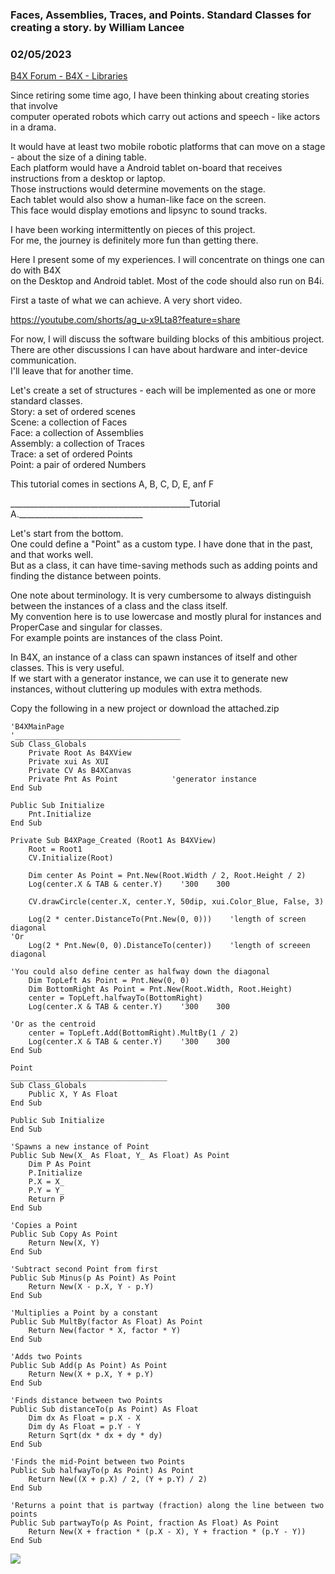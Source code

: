 ###  Faces, Assemblies, Traces, and Points. Standard Classes for creating a story. by William Lancee
### 02/05/2023
[B4X Forum - B4X - Libraries](https://www.b4x.com/android/forum/threads/145930/)

Since retiring some time ago, I have been thinking about creating stories that involve  
computer operated robots which carry out actions and speech - like actors in a drama.  
  
It would have at least two mobile robotic platforms that can move on a stage - about the size of a dining table.  
Each platform would have a Android tablet on-board that receives instructions from a desktop or laptop.  
Those instructions would determine movements on the stage.  
Each tablet would also show a human-like face on the screen.  
This face would display emotions and lipsync to sound tracks.  
  
I have been working intermittently on pieces of this project.  
For me, the journey is definitely more fun than getting there.  
  
Here I present some of my experiences. I will concentrate on things one can do with B4X  
on the Desktop and Android tablet. Most of the code should also run on B4i.  
  
First a taste of what we can achieve. A very short video.  
  
<https://youtube.com/shorts/ag_u-x9Lta8?feature=share>  
  
For now, I will discuss the software building blocks of this ambitious project.  
There are other discussions I can have about hardware and inter-device communication.  
I'll leave that for another time.  
  
Let's create a set of structures - each will be implemented as one or more standard classes.  
 Story: a set of ordered scenes  
 Scene: a collection of Faces  
 Face: a collection of Assemblies  
 Assembly: a collection of Traces  
 Trace: a set of ordered Points  
 Point: a pair of ordered Numbers  
  
This tutorial comes in sections A, B, C, D, E, anf F  
  
\_\_\_\_\_\_\_\_\_\_\_\_\_\_\_\_\_\_\_\_\_\_\_\_\_\_\_\_\_\_\_\_\_\_\_\_\_\_\_\_\_\_\_\_\_Tutorial A.\_\_\_\_\_\_\_\_\_\_\_\_\_\_\_\_\_\_\_\_\_\_\_\_\_\_\_\_\_\_\_  
  
Let's start from the bottom.  
One could define a "Point" as a custom type. I have done that in the past, and that works well.  
But as a class, it can have time-saving methods such as adding points and finding the distance between points.  
  
One note about terminology. It is very cumbersome to always distinguish between the instances of a class and the class itself.  
My convention here is to use lowercase and mostly plural for instances and ProperCase and singular for classes.  
For example points are instances of the class Point.  
  
In B4X, an instance of a class can spawn instances of itself and other classes. This is very useful.  
If we start with a generator instance, we can use it to generate new instances, without cluttering up modules with extra methods.  
  
Copy the following in a new project or download the attached.zip  
  
  

```B4X
'B4XMainPage  
'_____________________________________  
Sub Class_Globals  
    Private Root As B4XView  
    Private xui As XUI  
    Private CV As B4XCanvas  
    Private Pnt As Point            'generator instance  
End Sub  
  
Public Sub Initialize  
    Pnt.Initialize  
End Sub  
  
Private Sub B4XPage_Created (Root1 As B4XView)  
    Root = Root1  
    CV.Initialize(Root)  
   
    Dim center As Point = Pnt.New(Root.Width / 2, Root.Height / 2)  
    Log(center.X & TAB & center.Y)    '300    300  
   
    CV.drawCircle(center.X, center.Y, 50dip, xui.Color_Blue, False, 3)  
  
    Log(2 * center.DistanceTo(Pnt.New(0, 0)))    'length of screen diagonal  
'Or  
    Log(2 * Pnt.New(0, 0).DistanceTo(center))    'length of screeen diagonal  
   
'You could also define center as halfway down the diagonal  
    Dim TopLeft As Point = Pnt.New(0, 0)  
    Dim BottomRight As Point = Pnt.New(Root.Width, Root.Height)  
    center = TopLeft.halfwayTo(BottomRight)  
    Log(center.X & TAB & center.Y)    '300    300  
  
'Or as the centroid  
    center = TopLeft.Add(BottomRight).MultBy(1 / 2)  
    Log(center.X & TAB & center.Y)    '300    300  
End Sub  
  
Point  
___________________________________  
Sub Class_Globals  
    Public X, Y As Float  
End Sub  
  
Public Sub Initialize  
End Sub  
  
'Spawns a new instance of Point  
Public Sub New(X_ As Float, Y_ As Float) As Point  
    Dim P As Point  
    P.Initialize  
    P.X = X_  
    P.Y = Y_  
    Return P  
End Sub  
  
'Copies a Point  
Public Sub Copy As Point  
    Return New(X, Y)  
End Sub  
  
'Subtract second Point from first  
Public Sub Minus(p As Point) As Point  
    Return New(X - p.X, Y - p.Y)  
End Sub  
  
'Multiplies a Point by a constant  
Public Sub MultBy(factor As Float) As Point  
    Return New(factor * X, factor * Y)  
End Sub  
  
'Adds two Points  
Public Sub Add(p As Point) As Point  
    Return New(X + p.X, Y + p.Y)  
End Sub  
  
'Finds distance between two Points  
Public Sub distanceTo(p As Point) As Float  
    Dim dx As Float = p.X - X  
    Dim dy As Float = p.Y - Y  
    Return Sqrt(dx * dx + dy * dy)  
End Sub  
  
'Finds the mid-Point between two Points  
Public Sub halfwayTo(p As Point) As Point  
    Return New((X + p.X) / 2, (Y + p.Y) / 2)  
End Sub  
  
'Returns a point that is partway (fraction) along the line between two points  
Public Sub partwayTo(p As Point, fraction As Float) As Point  
    Return New(X + fraction * (p.X - X), Y + fraction * (p.Y - Y))  
End Sub
```

  
  
![](https://www.b4x.com/android/forum/attachments/138909)